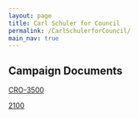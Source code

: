 ```yaml
---
layout: page
title: Carl Schuler for Council
permalink: /CarlSchulerforCouncil/
main_nav: true
---
```

## Campaign Documents

[CRO-3500](assets/CRO-3500.pdf)

[2100](assets/2100.pdf)
